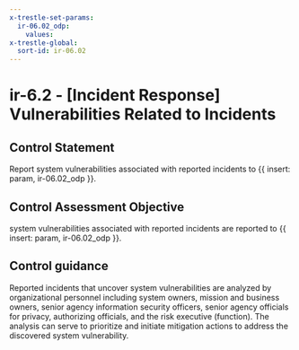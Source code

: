 ```yaml
---
x-trestle-set-params:
  ir-06.02_odp:
    values:
x-trestle-global:
  sort-id: ir-06.02
---
```


# ir-6.2 - \[Incident Response\] Vulnerabilities Related to Incidents

## Control Statement

Report system vulnerabilities associated with reported incidents to {{ insert: param, ir-06.02_odp }}.

## Control Assessment Objective

system vulnerabilities associated with reported incidents are reported to {{ insert: param, ir-06.02_odp }}.

## Control guidance

Reported incidents that uncover system vulnerabilities are analyzed by organizational personnel including system owners, mission and business owners, senior agency information security officers, senior agency officials for privacy, authorizing officials, and the risk executive (function). The analysis can serve to prioritize and initiate mitigation actions to address the discovered system vulnerability.
